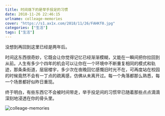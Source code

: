 ```yaml
---
title: 时间烙下的是举手投足的习惯
date: 2018-11-26 22:46:15
urlname: colleage-memories
cover: "https://s1.ax1x.com/2018/11/26/FAHKf0.jpg"
categories: ["生活"]
tags: ["生活"]
---
```


没想到再回到这里已经是两年后。

时间这东西很奇妙，它既会让你觉得记忆已经渐渐模糊，又能在一瞬间把你拉回到从前。人生有多少个四年的机会可以让你在一个环境中不断重复相同的模式和轨迹，那条条街道，层层楼宇，多少次在夜晚回忆感慨旧时光不在，可再度站在校园的时候竟然不会有一丁点的疏离感，仿佛从未离开过。每一个角落都那么熟悉，每一个场景都好似昨日重现。

终于明白，有些东西它不会被时间带走，举手投足间的习惯早已随着那些点点滴滴深刻地浸透在你的骨头里。

![colleage-memories](https://s1.ax1x.com/2018/12/01/FnLG4S.jpg)